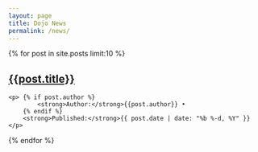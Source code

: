 ```yaml
---
layout: page
title: Dojo News
permalink: /news/
---
```


{% for post in site.posts limit:10 %}
<article class="home">
    <h2>
        <a href="{{ site.BASE_PATH }}{{ post.url }}">{{post.title}}</a>
    </h2>
    
    <p> {% if post.author %}
            <strong>Author:</strong>{{post.author}} •
        {% endif %} 
        <strong>Published:</strong>{{ post.date | date: "%b %-d, %Y" }}
    </p>
</article>
{% endfor %}